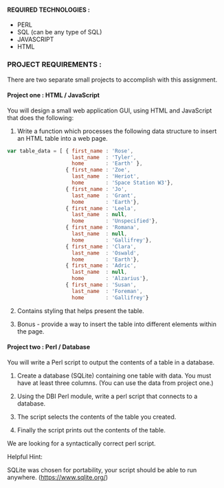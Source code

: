 #### REQUIRED TECHNOLOGIES :
- PERL
- SQL (can be any type of SQL)
- JAVASCRIPT
- HTML


### PROJECT REQUIREMENTS :

There are two separate small projects to accomplish with this assignment.


#### Project one : HTML / JavaScript

You will design a small web application GUI, using HTML and JavaScript that does the following:

1. Write a function which processes the following data structure to insert an HTML table into a web page.

  ```js
  var table_data = [ { first_name : 'Rose',
                       last_name  : 'Tyler',
                       home       : 'Earth' },
                     { first_name : 'Zoe',
                       last_name  : 'Heriot',
                       home       : 'Space Station W3'},
                     { first_name : 'Jo',
                       last_name  : 'Grant',
                       home       : 'Earth'},
                     { first_name : 'Leela',
                       last_name  : null,
                       home       : 'Unspecified'},
                     { first_name : 'Romana',
                       last_name  : null,
                       home       : 'Gallifrey'},
                     { first_name : 'Clara',
                       last_name  : 'Oswald',
                       home       : 'Earth'},
                     { first_name : 'Adric',
                       last_name  : null,
                       home       : 'Alzarius'},
                     { first_name : 'Susan',
                       last_name  : 'Foreman',
                       home       : 'Gallifrey'}
```

2. Contains styling that helps present the table.

3. Bonus - provide a way to insert the table into different elements within the page.


#### Project two : Perl / Database

You will write a Perl script to output the contents of a table in a database.

1. Create a database (SQLite) containing one table with data. You must have at least three columns.  (You can use the data from project one.)

2. Using the DBI Perl module, write a perl script that connects to a database.

3. The script selects the contents of the table you created.

4. Finally the script prints out the contents of the table.

We are looking for a syntactically correct perl script.

Helpful Hint:

SQLite was chosen for portability, your script should be able to run anywhere. (https://www.sqlite.org/)
